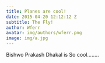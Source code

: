 ```yaml
---
title: Planes are cool!
date: 2015-04-20 12:12:12 Z
subtitle: The Fly!
author: Wferr
avatar: img/authors/wferr.png
image: img/a.jpg
---
```


Bishwo Prakash Dhakal is So cool........